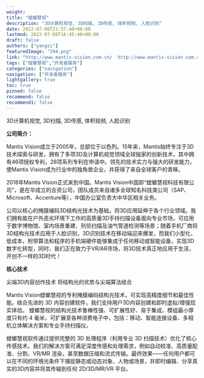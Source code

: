 ```yaml
---
weight: 
title: "螳螂慧视"
description: "3D计算机视觉, 3D扫描, 3D传感, 体积视频, 人脸识别"
date: 2022-07-08T21:57:40+08:00
lastmod: 2022-07-08T16:45:40+08:00
draft: false
authors: ["yangsi"]
featuredImage: "294.png"
link: "http://www.mantis-vision.com.cn/  http://www.mantis-vision.com.cn/about/core"
tags: ["螳螂慧视","开发者服务"]
categories: ["navigation"]
navigation: ["开发者服务"]
lightgallery: true
toc: true
pinned: false
recommend: false
recommend1: false
---
```


3D计算机视觉, 3D扫描, 3D传感, 体积视频, 人脸识别

**公司简介：**

Mantis Vision成立于2005年，总部位于以色列。15年来，Mantis始终专注于3D技术探索与研发，拥有了多项3D及计算机视觉领域全球独家的创新技术，其中拥有46项授权专利，28项系列专利在申请中。领先的技术实力与强大的研发能力，使Mantis Vision成为行业中的独角兽企业，并获得了来自全球客户的青睐。

2018年Mantis Vision正式来到中国。Mantis Vision中国即“螳螂慧视科技有限公司”，是在华成立的合资公司，团队成员来自诸多全球知名科技类公司（SAP、Microsoft、Accenture等），中国办公室负责大中华区相关业务。

公司以核心的掩膜编码3D结构光技术为基础，将3D应用延伸于各个行业领域。我们拥有能在户外恶劣环境下工作的高质量3D手持扫描设备面向专业市场，可应用于数字博物馆、室内场景重建、刑侦扫描及油气管道检测等场景；随着手机厂商将3D结构光技术应用于人脸识别，3D识别技术在移动端迎来爆发，而我们小型化、低成本，附带算法和程序的手机端硬件能够集成于任何移动或智能设备，实现3D数字化转型，同时，我们正在致力于VR/AR市场，将3D技术真正地应用于生活，开创不一样的3D时代！

**核心技术**

尖端3D内容创作技术
将结构光的优势与尖端算法结合

Mantis Vision螳螂慧视的专利掩膜编码结构光技术，可实现高精度细节和最佳性能。结合先进的 3D 内容创建软件，我们支持用户3D内容创建和即时虚拟/增强现实体验。 螳螂慧视的结构光技术鲁棒性强、可扩展性好、易于集成，模组最小厚度只有约 4 毫米，可扩展至各种消费电子中，包括：移动、智能连接设备、多相机立体解决方案和专业手持扫描仪。

螳螂慧视软件通过提供完整的 3D 处理程序（利用专业 3D 扫描技术）优化了核心传感技术。我们的解决方案可满足深度传感和处理需求，例如自动校准、高质量配准、分割、VR/MR 渲染，甚至数据压缩和流式传输。最终效果——任何用户都可以在不同的环境光条件下捕捉静态或动态对象、人物或场景，并即时编辑、分享真实的3D内容并将其传输到任何 2D/3D/MR/VR 平台。